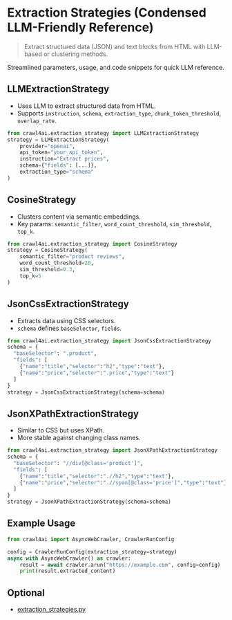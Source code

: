 # Extraction Strategies (Condensed LLM-Friendly Reference)

> Extract structured data (JSON) and text blocks from HTML with LLM-based or clustering methods.

Streamlined parameters, usage, and code snippets for quick LLM reference.

## LLMExtractionStrategy

- Uses LLM to extract structured data from HTML.
- Supports `instruction`, `schema`, `extraction_type`, `chunk_token_threshold`, `overlap_rate`.
```python
from crawl4ai.extraction_strategy import LLMExtractionStrategy
strategy = LLMExtractionStrategy(
    provider="openai",
    api_token="your_api_token",
    instruction="Extract prices",
    schema={"fields": [...]},
    extraction_type="schema"
)
```

## CosineStrategy

- Clusters content via semantic embeddings.
- Key params: `semantic_filter`, `word_count_threshold`, `sim_threshold`, `top_k`.
```python
from crawl4ai.extraction_strategy import CosineStrategy
strategy = CosineStrategy(
    semantic_filter="product reviews",
    word_count_threshold=20,
    sim_threshold=0.3,
    top_k=5
)
```

## JsonCssExtractionStrategy

- Extracts data using CSS selectors.
- `schema` defines `baseSelector`, `fields`.
```python
from crawl4ai.extraction_strategy import JsonCssExtractionStrategy
schema = {
  "baseSelector": ".product",
  "fields": [
    {"name":"title","selector":"h2","type":"text"},
    {"name":"price","selector":".price","type":"text"}
  ]
}
strategy = JsonCssExtractionStrategy(schema=schema)
```

## JsonXPathExtractionStrategy

- Similar to CSS but uses XPath.
- More stable against changing class names.
```python
from crawl4ai.extraction_strategy import JsonXPathExtractionStrategy
schema = {
  "baseSelector": "//div[@class='product']",
  "fields": [
    {"name":"title","selector":".//h2","type":"text"},
    {"name":"price","selector":".//span[@class='price']","type":"text"}
  ]
}
strategy = JsonXPathExtractionStrategy(schema=schema)
```

## Example Usage

```python
from crawl4ai import AsyncWebCrawler, CrawlerRunConfig

config = CrawlerRunConfig(extraction_strategy=strategy)
async with AsyncWebCrawler() as crawler:
    result = await crawler.arun("https://example.com", config=config)
    print(result.extracted_content)
```

## Optional

- [extraction_strategies.py](https://github.com/unclecode/crawl4ai/blob/main/crawl4ai/extraction_strategies.py)